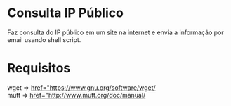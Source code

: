 # Consulta IP Público
Faz consulta do IP público em um site na internet e envia a informação por email usando shell script.

# Requisitos
<p>wget => <a href="https://www.gnu.org/software/wget/" target="_blank"> href="https://www.gnu.org/software/wget/</a> <br />
mutt => <a href="http://www.mutt.org/doc/manual/" target="_blank"> href="http://www.mutt.org/doc/manual/</a></p>
